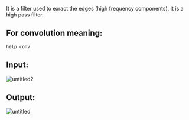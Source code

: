 It is a filter used to exract the edges (high frequency components), It is a high pass filter.

## For convolution meaning:
```
help conv
```

## Input:
![untitled2](https://user-images.githubusercontent.com/91827137/208083606-3f3e8140-e0ab-49ef-8018-76722a9990b1.png)

## Output:
![untitled](https://user-images.githubusercontent.com/91827137/208083649-3e5eaa2d-f40a-4bd6-9be4-4aef58991498.png)
